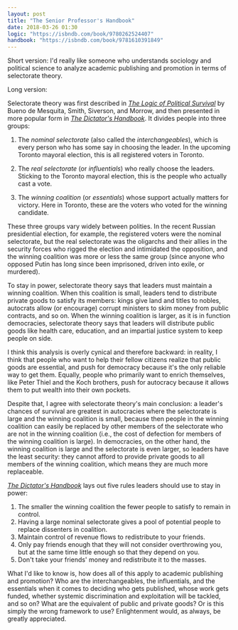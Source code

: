 ```yaml
---
layout: post
title: "The Senior Professor's Handbook"
date: 2018-03-26 01:30
logic: "https://isbndb.com/book/9780262524407"
handbook: "https://isbndb.com/book/9781610391849"
---
```


Short version: I'd really like someone who understands sociology and political science
to analyze academic publishing and promotion in terms of selectorate theory.

Long version:

Selectorate theory was first described in
*[The Logic of Political Survival]({{page.logic}})*
by Bueno de Mesquita, Smith, Siverson, and Morrow,
and then presented in more popular form in *[The Dictator's Handbook]({{page.handbook}})*.
It divides people into three groups:

1. The *nominal selectorate* (also called the *interchangeables*),
   which is every person who has some say in choosing the leader.
   In the upcoming Toronto mayoral election, this is all registered voters in Toronto.

2. The *real selectorate* (or *influentials*)
   who really choose the leaders.
   Sticking to the Toronto mayoral election,
   this is the people who actually cast a vote.

3. The *winning coalition* (or *essentials*)
   whose support actually matters for victory.
   Here in Toronto,
   these are the voters who voted for the winning candidate.

These three groups vary widely between polities.
In the recent Russian presidential election,
for example,
the registered voters were the nominal selectorate,
but the real selectorate was the oligarchs and their allies in the security forces
who rigged the election and intimidated the opposition,
and the winning coalition was more or less the same group
(since anyone who opposed Putin has long since been imprisoned, driven into exile, or murdered).

To stay in power,
selectorate theory says that leaders must maintain a winning coalition.
When this coalition is small,
leaders tend to distribute private goods to satisfy its members:
kings give land and titles to nobles,
autocrats allow (or encourage) corrupt ministers to skim money from public contracts,
and so on.
When the winning coalition is larger,
as it is in function democracies,
selectorate theory says that leaders will distribute public goods
like health care, education, and an impartial justice system
to keep people on side.

I think this analysis is overly cynical and therefore backward:
in reality,
I think that people who want to help their fellow citizens
realize that public goods are essential,
and push for democracy because it's the only reliable way to get them.
Equally,
people who primarily want to enrich themselves,
like Peter Thiel and the Koch brothers,
push for autocracy because it allows them to put wealth into their own pockets.

Despite that,
I agree with selectorate theory's main conclusion:
a leader's chances of survival are greatest in autocracies
where the selectorate is large and the winning coalition is small,
because then people in the winning coalition can easily be replaced
by other members of the selectorate who are not in the winning coalition
(i.e., the cost of defection for members of the winning coalition is large).
In democracies,
on the other hand,
the winning coalition is large and the selectorate is even larger,
so leaders have the least security:
they cannot afford to provide private goods to all members of the winning coalition,
which means they are much more replaceable.

*[The Dictator's Handbook]({{page.handbook}})* lays out five rules leaders should use to stay in power:

1. The smaller the winning coalition the fewer people to satisfy to remain in control.
2. Having a large nominal selectorate gives a pool of potential people to replace dissenters in coalition.
3. Maintain control of revenue flows to redistribute to your friends.
4. Only pay friends enough that they will not consider overthrowing you,
   but at the same time little enough so that they depend on you.
5. Don't take your friends' money and redistribute it to the masses.

What I'd like to know is,
how does all of this apply to academic publishing and promotion?
Who are the interchangeables, the influentials, and the essentials
when it comes to deciding who gets published,
whose work gets funded,
whether systemic discrimination and exploitation will be tackled,
and so on?
What are the equivalent of public and private goods?
Or is this simply the wrong framework to use?
Enlightenment would, as always, be greatly appreciated.
